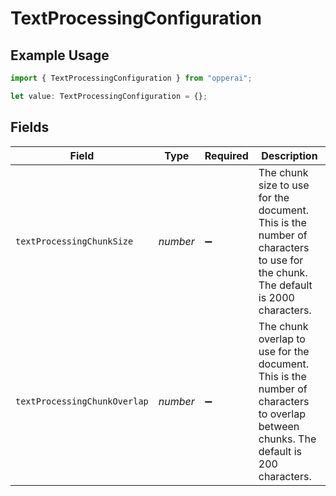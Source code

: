# TextProcessingConfiguration

## Example Usage

```typescript
import { TextProcessingConfiguration } from "opperai";

let value: TextProcessingConfiguration = {};
```

## Fields

| Field                                                                                                                                 | Type                                                                                                                                  | Required                                                                                                                              | Description                                                                                                                           |
| ------------------------------------------------------------------------------------------------------------------------------------- | ------------------------------------------------------------------------------------------------------------------------------------- | ------------------------------------------------------------------------------------------------------------------------------------- | ------------------------------------------------------------------------------------------------------------------------------------- |
| `textProcessingChunkSize`                                                                                                             | *number*                                                                                                                              | :heavy_minus_sign:                                                                                                                    | The chunk size to use for the document. This is the number of characters to use for the chunk. The default is 2000 characters.        |
| `textProcessingChunkOverlap`                                                                                                          | *number*                                                                                                                              | :heavy_minus_sign:                                                                                                                    | The chunk overlap to use for the document. This is the number of characters to overlap between chunks. The default is 200 characters. |